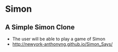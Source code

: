 # Simon
## A Simple Simon Clone

* The user will be able to play a game of Simon
* http://newyork-anthonyng.github.io/Simon_Says/
